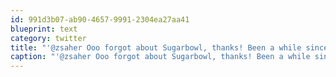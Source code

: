 ```yaml
---
id: 991d3b07-ab90-4657-9991-2304ea27aa41
blueprint: text
category: twitter
title: "'@zsaher Ooo forgot about Sugarbowl, thanks! Been a while since I called this place home."
caption: "'@zsaher Ooo forgot about Sugarbowl, thanks! Been a while since I called this place home."
---
```

